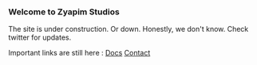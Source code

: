 ### Welcome to Zyapim Studios
The site is under construction. Or down. Honestly, we don't know. Check twitter for updates.

Important links are still here : [Docs](https://www.zyapimstudios.com/doc) [Contact](mailto:zyapimstudios@gmail.com)
